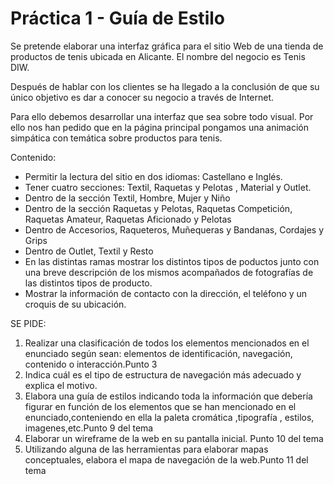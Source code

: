 # Práctica 1 - Guía de Estilo

Se pretende elaborar una interfaz gráfica para el sitio Web de una tienda de productos de tenis ubicada en Alicante. El nombre del negocio es Tenis DIW.

Después de hablar con los clientes se ha llegado a la conclusión de que su único objetivo es dar a conocer su negocio a través de Internet.

Para ello debemos desarrollar una interfaz que sea sobre todo visual. Por ello nos han pedido que en la página principal pongamos una animación simpática con temática sobre productos para tenis.



Contenido:

-	Permitir la lectura del sitio en dos idiomas: Castellano e Inglés.
-	Tener cuatro secciones: Textil, Raquetas y Pelotas , Material y Outlet.
-	Dentro de la sección Textil, Hombre, Mujer y Niño
-	Dentro de la sección Raquetas y Pelotas, Raquetas Competición, Raquetas Amateur, Raquetas Aficionado y Pelotas
-	Dentro de Accesorios, Raqueteros, Muñequeras y Bandanas, Cordajes y Grips
-	Dentro de Outlet, Textil y Resto  
-	En las distintas ramas mostrar los distintos tipos de poductos junto con una breve descripción de los mismos acompañados de fotografías de las distintos tipos de producto.
-	Mostrar la información de contacto con la dirección, el teléfono y un croquis de su ubicación.




SE PIDE:
1.	Realizar una clasificación de todos los elementos mencionados en el enunciado según sean: elementos de identificación, navegación, contenido o interacción.Punto 3
2.	Indica cuál es el tipo de estructura de navegación más adecuado y explica el motivo.
3.	Elabora una guía de estilos indicando toda la información que debería figurar en función de los elementos que se han mencionado en el enunciado,conteniendo en ella la paleta cromática ,tipografía , estilos, imagenes,etc.Punto 9 del tema
4.  Elaborar un wireframe de la web en su pantalla inicial. Punto 10 del tema
5.  Utilizando alguna de las herramientas para elaborar mapas conceptuales, elabora el mapa de navegación de la web.Punto 11 del tema

